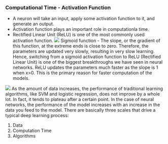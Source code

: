 

### Computational Time - Activation Function
* A neuron will take an input, apply some activation function to it, and generate an output.
* Activation function plays an important role in computationla time.
* Rectified Linear Unit (ReLU) is one of the most commonly used activation function.
![](https://s3-ap-south-1.amazonaws.com/av-blog-media/wp-content/uploads/2018/10/320px-Logistic-curve.svg_-300x200.png)
Sigmoid function - The slope, or the gradient of this function, at the extreme ends is close to zero. Therefore, the parameters are updated very slowly, resulting in very slow learning. Hence, switching from a sigmoid activation function to ReLU (Rectified Linear Unit) is one of the biggest breakthroughs we have seen in neural networks. ReLU updates the parameters much faster as the slope is 1 when x>0. This is the primary reason for faster computation of the models.



 

![](https://s3-ap-south-1.amazonaws.com/av-blog-media/wp-content/uploads/2018/10/Screenshot-from-2018-10-12-14-29-37-850x438.png)
As the amount of data increases, the performance of traditional learning algorithms, like SVM and logistic regression, does not improve by a whole lot. In fact, it tends to plateau after a certain point. In the case of neural networks, the performance of the model increases with an increase in the data you feed to the model.
There are basically three scales that drive a typical deep learning process:
1. Data
2. Computation Time
3. Algorithms











